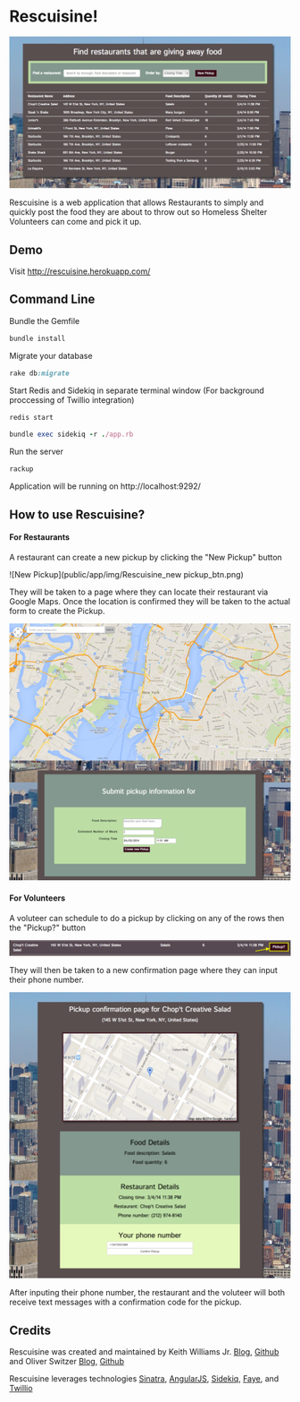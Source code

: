 # Rescuisine!

![Rescuisine](public/app/img/Rescuisine_screenShot.png)

Rescuisine is a web application that allows Restaurants to simply and quickly post the food they are about to throw out so Homeless Shelter Volunteers can come and pick it up.

## Demo

Visit http://rescuisine.herokuapp.com/

## Command Line

Bundle the Gemfile

```ruby
bundle install
```

Migrate your database
```ruby
rake db:migrate
```

Start Redis and Sidekiq in separate terminal window (For background proccessing of Twillio integration)

```ruby
redis start
```

```ruby
bundle exec sidekiq -r ./app.rb
```

Run the server

```ruby
rackup
```

Application will be running on http://localhost:9292/

## How to use Rescuisine?
#### For Restaurants
A restaurant can create a new pickup by clicking the "New Pickup" button

![New Pickup](public/app/img/Rescuisine_new pickup_btn.png)

They will be taken to a page where they can locate their restaurant via Google Maps. Once the location is confirmed they will be taken to the actual form to create the Pickup.

![New Pickup Form](public/app/img/Rescuisine_new_pickup_form.png)

#### For Volunteers
A voluteer can schedule to do a pickup by clicking on any of the rows then the "Pickup?" button

![Make Pickup](public/app/img/Rescuisine_confirm_pickup_btn.png)

They will then be taken to a new confirmation page where they can input their phone number.

![Confirm Pickup](public/app/img/Rescuisine_confirm_pickup.png)

After inputing their phone number, the restaurant and the voluteer will both receive text messages with a confirmation code for the pickup.

## Credits

Rescuisine was created and maintained by
Keith Williams Jr. [Blog](http://codewardbound.tumblr.com/), [Github](https://github.com/kphillycat) and Oliver Switzer [Blog](http://allyourcodesarebelongtous.tumblr.com/), [Github](https://github.com/oliverswitzer)

Rescuisine leverages technologies [Sinatra](http://www.sinatrarb.com/), [AngularJS](http://angularjs.org/), [Sidekiq](http://sidekiq.org/), [Faye](http://faye.jcoglan.com/), and [Twillio](https://www.twilio.com/) 
